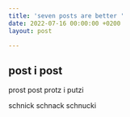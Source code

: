 ```yaml
---
title: 'seven posts are better '
date: 2022-07-16 00:00:00 +0200
layout: post

---
```

## post i post

prost post protz i putzi

schnick schnack schnucki